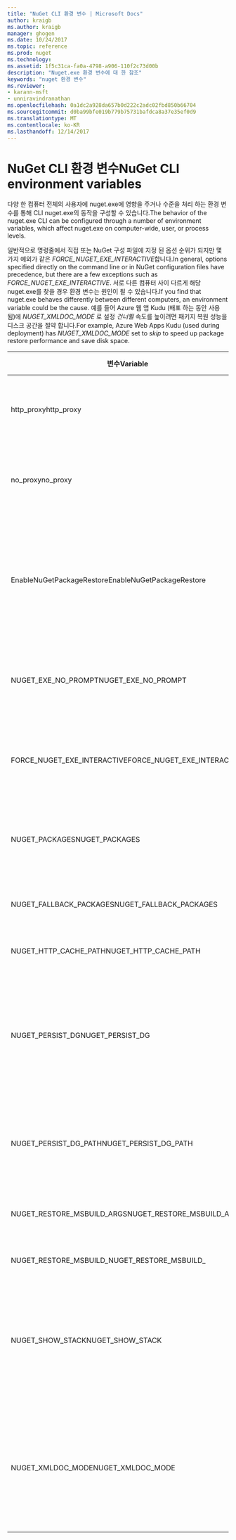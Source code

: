 ```yaml
---
title: "NuGet CLI 환경 변수 | Microsoft Docs"
author: kraigb
ms.author: kraigb
manager: ghogen
ms.date: 10/24/2017
ms.topic: reference
ms.prod: nuget
ms.technology: 
ms.assetid: 1f5c31ca-fa0a-4798-a906-110f2c73d00b
description: "Nuget.exe 환경 변수에 대 한 참조"
keywords: "nuget 환경 변수"
ms.reviewer:
- karann-msft
- unniravindranathan
ms.openlocfilehash: 0a1dc2a928da657b0d222c2adc02fbd850b66704
ms.sourcegitcommit: d0ba99bfe019b779b75731bafdca8a37e35ef0d9
ms.translationtype: MT
ms.contentlocale: ko-KR
ms.lasthandoff: 12/14/2017
---
```

# <a name="nuget-cli-environment-variables"></a><span data-ttu-id="cda25-104">NuGet CLI 환경 변수</span><span class="sxs-lookup"><span data-stu-id="cda25-104">NuGet CLI environment variables</span></span>

<span data-ttu-id="cda25-105">다양 한 컴퓨터 전체의 사용자에 nuget.exe에 영향을 주거나 수준을 처리 하는 환경 변수를 통해 CLI nuget.exe의 동작을 구성할 수 있습니다.</span><span class="sxs-lookup"><span data-stu-id="cda25-105">The behavior of the nuget.exe CLI can be configured through a number of environment variables, which affect nuget.exe on computer-wide, user, or process levels.</span></span>

<span data-ttu-id="cda25-106">일반적으로 명령줄에서 직접 또는 NuGet 구성 파일에 지정 된 옵션 순위가 되지만 몇 가지 예외가 같은 *FORCE_NUGET_EXE_INTERACTIVE*합니다.</span><span class="sxs-lookup"><span data-stu-id="cda25-106">In general, options specified directly on the command line or in NuGet configuration files have precedence, but there are a few exceptions such as *FORCE_NUGET_EXE_INTERACTIVE*.</span></span> <span data-ttu-id="cda25-107">서로 다른 컴퓨터 사이 다르게 해당 nuget.exe를 찾을 경우 환경 변수는 원인이 될 수 있습니다.</span><span class="sxs-lookup"><span data-stu-id="cda25-107">If you find that nuget.exe behaves differently between different computers, an environment variable could be the cause.</span></span> <span data-ttu-id="cda25-108">예를 들어 Azure 웹 앱 Kudu (배포 하는 동안 사용 됨)에 *NUGET_XMLDOC_MODE* 로 설정 *건너뛸* 속도를 높이려면 패키지 복원 성능을 디스크 공간을 절약 합니다.</span><span class="sxs-lookup"><span data-stu-id="cda25-108">For example, Azure Web Apps Kudu (used during deployment) has *NUGET_XMLDOC_MODE* set to *skip* to speed up package restore performance and save disk space.</span></span>

| <span data-ttu-id="cda25-109">변수</span><span class="sxs-lookup"><span data-stu-id="cda25-109">Variable</span></span> | <span data-ttu-id="cda25-110">설명</span><span class="sxs-lookup"><span data-stu-id="cda25-110">Description</span></span> | <span data-ttu-id="cda25-111">설명</span><span class="sxs-lookup"><span data-stu-id="cda25-111">Remarks</span></span> |
| --- | --- | --- |
| <span data-ttu-id="cda25-112">http_proxy</span><span class="sxs-lookup"><span data-stu-id="cda25-112">http_proxy</span></span> | <span data-ttu-id="cda25-113">Http 프록시 NuGet HTTP 작업에 사용 됩니다.</span><span class="sxs-lookup"><span data-stu-id="cda25-113">Http proxy used for NuGet HTTP operations.</span></span> | <span data-ttu-id="cda25-114">이로 지정할 수는 `http://<username>:<password>@proxy.com`합니다.</span><span class="sxs-lookup"><span data-stu-id="cda25-114">This would be specified as `http://<username>:<password>@proxy.com`.</span></span> |
| <span data-ttu-id="cda25-115">no_proxy</span><span class="sxs-lookup"><span data-stu-id="cda25-115">no_proxy</span></span> | <span data-ttu-id="cda25-116">프록시를 사용 하 여 무시 하는 도메인을 구성 합니다.</span><span class="sxs-lookup"><span data-stu-id="cda25-116">Configures domains to bypass from using proxy.</span></span> | <span data-ttu-id="cda25-117">쉼표 (,)로 구분 하는 도메인으로 지정 합니다.</span><span class="sxs-lookup"><span data-stu-id="cda25-117">Specified as domains separated by comma (,).</span></span> |
| <span data-ttu-id="cda25-118">EnableNuGetPackageRestore</span><span class="sxs-lookup"><span data-stu-id="cda25-118">EnableNuGetPackageRestore</span></span> | <span data-ttu-id="cda25-119">NuGet 해야 암시적으로 동의 허용할 경우 복원 시 패키지에서 필요한 경우에 대 한 플래그입니다.</span><span class="sxs-lookup"><span data-stu-id="cda25-119">Flag for if NuGet should implicitly grant consent if that's required by package on restore.</span></span> | <span data-ttu-id="cda25-120">지정 된 플래그가 지정 되어</span><span class="sxs-lookup"><span data-stu-id="cda25-120">Specified flag is specified</span></span> | <span data-ttu-id="cda25-121">으로 *true* 또는 *1*, 플래그도 처리 하는 다른 모든 값이 설정 되지 됩니다.</span><span class="sxs-lookup"><span data-stu-id="cda25-121">as *true* or *1*, any other value treated as flag not set.</span></span> |
| <span data-ttu-id="cda25-122">NUGET_EXE_NO_PROMPT</span><span class="sxs-lookup"><span data-stu-id="cda25-122">NUGET_EXE_NO_PROMPT</span></span> | <span data-ttu-id="cda25-123">자격 증명을 확인 하기 위해 exe를 방지 합니다.</span><span class="sxs-lookup"><span data-stu-id="cda25-123">Prevents the exe for prompting for credentials.</span></span>| <span data-ttu-id="cda25-124">모든 값으로 null 또는 빈 문자열로 취급 됩니다 점을 제외 하 고이 플래그 집합/true입니다.</span><span class="sxs-lookup"><span data-stu-id="cda25-124">Any value except null or empty string will be treated as this flag set/true.</span></span> |
<span data-ttu-id="cda25-125">FORCE_NUGET_EXE_INTERACTIVE</span><span class="sxs-lookup"><span data-stu-id="cda25-125">FORCE_NUGET_EXE_INTERACTIVE</span></span> | <span data-ttu-id="cda25-126">대화형 모드를 강제로 전역 환경 변수입니다.</span><span class="sxs-lookup"><span data-stu-id="cda25-126">Global environment variable to force interactive mode.</span></span> | <span data-ttu-id="cda25-127">모든 값으로 null 또는 빈 문자열로 취급 됩니다 점을 제외 하 고이 플래그 집합/true입니다.</span><span class="sxs-lookup"><span data-stu-id="cda25-127">Any value except null or empty string will be treated as this flag set/true.</span></span> |
| <span data-ttu-id="cda25-128">NUGET_PACKAGES</span><span class="sxs-lookup"><span data-stu-id="cda25-128">NUGET_PACKAGES</span></span> | <span data-ttu-id="cda25-129">패키지 저장 / 캐시는 경로입니다.</span><span class="sxs-lookup"><span data-stu-id="cda25-129">Path to where packages are stored / cached.</span></span> | <span data-ttu-id="cda25-130">절대 경로로 지정 합니다.</span><span class="sxs-lookup"><span data-stu-id="cda25-130">Specified as absolute path.</span></span> |
| <span data-ttu-id="cda25-131">NUGET_FALLBACK_PACKAGES</span><span class="sxs-lookup"><span data-stu-id="cda25-131">NUGET_FALLBACK_PACKAGES</span></span> | <span data-ttu-id="cda25-132">폴더를 패키지 하는 전역 대체 됩니다.</span><span class="sxs-lookup"><span data-stu-id="cda25-132">Global fallback packages folders.</span></span> | <span data-ttu-id="cda25-133">세미콜론 (;)으로 구분 된 절대 폴더 경로입니다.</span><span class="sxs-lookup"><span data-stu-id="cda25-133">Absolute folder paths separated by semicolon (;).</span></span> |
| <span data-ttu-id="cda25-134">NUGET_HTTP_CACHE_PATH</span><span class="sxs-lookup"><span data-stu-id="cda25-134">NUGET_HTTP_CACHE_PATH</span></span> | <span data-ttu-id="cda25-135">HTTP 캐시 폴더입니다.</span><span class="sxs-lookup"><span data-stu-id="cda25-135">HTTP cache folder.</span></span> | <span data-ttu-id="cda25-136">절대 경로로 지정 합니다.</span><span class="sxs-lookup"><span data-stu-id="cda25-136">Specified as absolute path.</span></span> |
| <span data-ttu-id="cda25-137">NUGET_PERSIST_DG</span><span class="sxs-lookup"><span data-stu-id="cda25-137">NUGET_PERSIST_DG</span></span> | <span data-ttu-id="cda25-138">Dg (MSBuild에서 수집 된 데이터) 파일을 유지 해야 하는 경우를 나타내는 플래그입니다.</span><span class="sxs-lookup"><span data-stu-id="cda25-138">Flag indicating if dg files (data collected from MSBuild) should be persisted.</span></span> | <span data-ttu-id="cda25-139">로 지정 된 *true* 또는 *false* (기본값) 이면 NUGET_PERSIST_DG_PATH 설정 하지는 임시 디렉터리 (현재 환경 임시 디렉터리에 NuGetScratch 폴더)에 저장 됩니다.</span><span class="sxs-lookup"><span data-stu-id="cda25-139">Specified as *true* or *false* (default), if NUGET_PERSIST_DG_PATH not set will be stored to temporary directory (NuGetScratch folder in current environment temp directory).</span></span> |
| <span data-ttu-id="cda25-140">NUGET_PERSIST_DG_PATH</span><span class="sxs-lookup"><span data-stu-id="cda25-140">NUGET_PERSIST_DG_PATH</span></span> | <span data-ttu-id="cda25-141">Dg 파일을 유지 하는 경로입니다.</span><span class="sxs-lookup"><span data-stu-id="cda25-141">Path to persist dg files.</span></span> | <span data-ttu-id="cda25-142">이 옵션은 절대 경로로 지정, 경우에만 사용된 *NUGET_PERSIST_DG* 설정을 true로 합니다.</span><span class="sxs-lookup"><span data-stu-id="cda25-142">Specified as absolute path, this option is only used when *NUGET_PERSIST_DG* is set to true.</span></span> |
| <span data-ttu-id="cda25-143">NUGET_RESTORE_MSBUILD_ARGS</span><span class="sxs-lookup"><span data-stu-id="cda25-143">NUGET_RESTORE_MSBUILD_ARGS</span></span> | <span data-ttu-id="cda25-144">추가 MSBuild 인수를 설정합니다.</span><span class="sxs-lookup"><span data-stu-id="cda25-144">Sets additional MSBuild arguments.</span></span> |
| <span data-ttu-id="cda25-145">NUGET_RESTORE_MSBUILD_</span><span class="sxs-lookup"><span data-stu-id="cda25-145">NUGET_RESTORE_MSBUILD_</span></span>| <span data-ttu-id="cda25-146">자세한 정도</span><span class="sxs-lookup"><span data-stu-id="cda25-146">Verbosity</span></span> |<span data-ttu-id="cda25-147">MSBuild 로그의 자세한 정도 설정합니다.</span><span class="sxs-lookup"><span data-stu-id="cda25-147">Sets the MSBuild log verbosity.</span></span> | <span data-ttu-id="cda25-148">기본값은 *quiet* ("/ v: q").</span><span class="sxs-lookup"><span data-stu-id="cda25-148">Default is *quiet* ("/v:q").</span></span> <span data-ttu-id="cda25-149">가능한 값 *q [uiet]*, *m [inimal]*, *n [ormal]*, *d [etailed]*, 및 *앞에 diag [nostic]*합니다.</span><span class="sxs-lookup"><span data-stu-id="cda25-149">Possible values *q[uiet]*, *m[inimal]*, *n[ormal]*, *d[etailed]*, and *diag[nostic]*.</span></span> |
| <span data-ttu-id="cda25-150">NUGET_SHOW_STACK</span><span class="sxs-lookup"><span data-stu-id="cda25-150">NUGET_SHOW_STACK</span></span> | <span data-ttu-id="cda25-151">전체 예외 스택 추적 등을 사용자에 게 표시 해야 하는지를 결정 합니다.</span><span class="sxs-lookup"><span data-stu-id="cda25-151">Determines whether the full exception (including stack trace) should be displayed to the user.</span></span> | <span data-ttu-id="cda25-152">로 지정 된 *true* 또는 *false* (기본값).</span><span class="sxs-lookup"><span data-stu-id="cda25-152">Specified as *true* or *false* (default).</span></span> |
| <span data-ttu-id="cda25-153">NUGET_XMLDOC_MODE</span><span class="sxs-lookup"><span data-stu-id="cda25-153">NUGET_XMLDOC_MODE</span></span> | <span data-ttu-id="cda25-154">어셈블리 XML 설명서 파일 압축 풀기 처리 되는 방법을 결정 합니다.</span><span class="sxs-lookup"><span data-stu-id="cda25-154">Determines how assemblies XML documentation file extraction should be handled.</span></span> | <span data-ttu-id="cda25-155">지원 되는 모드는 *건너뛸* (XML 문서 파일을 추출 하지 말고) *압축* (zip 보관 파일로 XML 문서 파일을 저장할) 또는 *none* (기본, XML 문서 파일을 일반으로 취급 파일)입니다.</span><span class="sxs-lookup"><span data-stu-id="cda25-155">Supported modes are *skip* (do not extract XML documentation files), *compress* (store XML doc files as a zip archive) or *none* (default, treat XML doc files as regular files).</span></span> |
